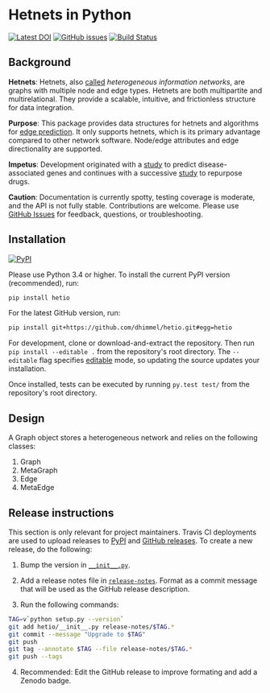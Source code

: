 # Hetnets in Python

[![Latest DOI](https://zenodo.org/badge/14475/dhimmel/hetio.svg)](https://zenodo.org/badge/latestdoi/14475/dhimmel/hetio)
[![GitHub issues](https://img.shields.io/github/issues/dhimmel/hetio.svg)](https://github.com/dhimmel/hetio/issues)
[![Build Status](https://travis-ci.org/dhimmel/hetio.svg?branch=master)](https://travis-ci.org/dhimmel/hetio)

## Background

**Hetnets**: Hetnets, also [called](https://doi.org/10.15363/thinklab.d104) *heterogeneous information networks*, are graphs with multiple node and edge types. Hetnets are both multipartite and multirelational. They provide a scalable, intuitive, and frictionless structure for data integration.

**Purpose**: This package provides data structures for hetnets and algorithms for [edge prediction](http://het.io/hnep/). It only supports hetnets, which is its primary advantage compared to other network software. Node/edge attributes and edge directionality are supported.

**Impetus**: Development originated with a [study](https://doi.org/10.1371/journal.pcbi.1004259 "Heterogeneous Network Edge Prediction: A Data Integration Approach to Prioritize Disease-Associated Genes") to predict disease-associated genes and continues with a successive [study](https://doi.org/10.7554/eLife.26726 "Systematic integration of biomedical knowledge prioritizes drugs for repurposing") to repurpose drugs.

**Caution**: Documentation is currently spotty, testing coverage is moderate, and the API is not fully stable. Contributions are welcome. Please use [GitHub Issues](https://github.com/dhimmel/hetio/issues) for feedback, questions, or troubleshooting.

## Installation

[![PyPI](https://img.shields.io/pypi/v/hetio.svg)](https://pypi.python.org/pypi/hetio)

Please use Python 3.4 or higher. To install the current PyPI version (recommended), run:

```sh
pip install hetio
```

For the latest GitHub version, run:

```sh
pip install git+https://github.com/dhimmel/hetio.git#egg=hetio
```

For development, clone or download-and-extract the repository. Then run `pip install --editable .` from the repository's root directory. The `--editable` flag specifies [editable](https://pythonhosted.org/setuptools/setuptools.html#development-mode) mode, so updating the source updates your installation.

Once installed, tests can be executed by running `py.test test/` from the repository's root directory. 

## Design

A Graph object stores a heterogeneous network and relies on the following classes:

1. Graph
2. MetaGraph
3. Edge
4. MetaEdge

## Release instructions

This section is only relevant for project maintainers.
Travis CI deployments are used to upload releases to [PyPI](https://pypi.org/project/hetio) and [GitHub releases](https://github.com/dhimmel/hetio/releases).
To create a new release, do the following:

1. Bump the version in [`__init__.py`](hetio/__init__.py).

2. Add a release notes file in [`release-notes`](release-notes).
  Format as a commit message that will be used as the GitHub release description.

3. Run the following commands:
    
  ```sh
  TAG=v`python setup.py --version`
  git add hetio/__init__.py release-notes/$TAG.*
  git commit --message "Upgrade to $TAG"
  git push
  git tag --annotate $TAG --file release-notes/$TAG.*
  git push --tags
  ```

4. Recommended: Edit the GitHub release to improve formating and add a Zenodo badge.
